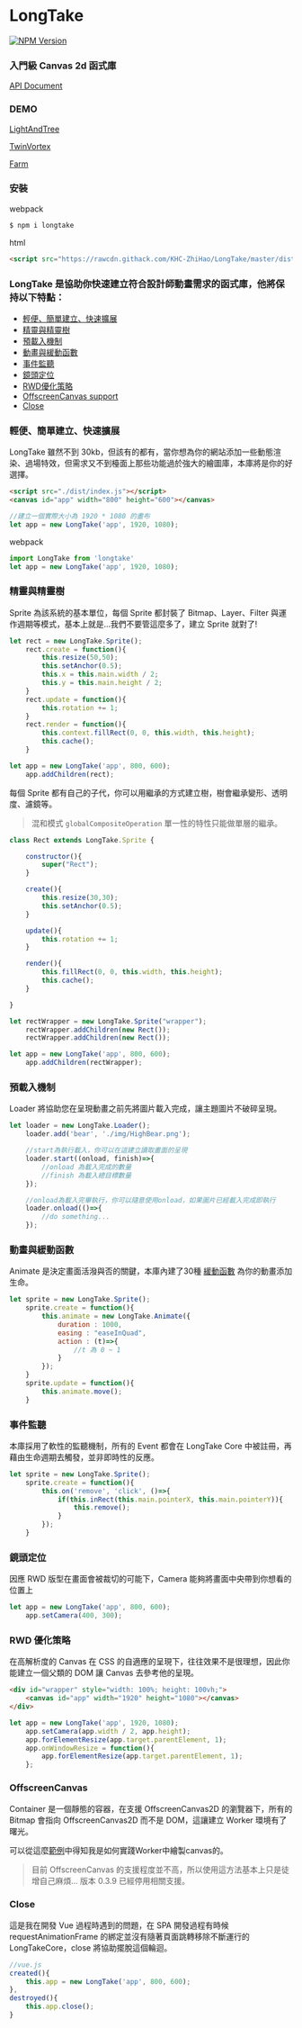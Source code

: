 # LongTake

[![NPM Version][npm-image]][npm-url]

### 入門級 Canvas 2d 函式庫

[API Document](https://khc-zhihao.github.io/LongTake/document.html)

### DEMO

[LightAndTree](https://khc-zhihao.github.io/LongTake/demo/LightAndTree/index.html)

[TwinVortex](https://khc-zhihao.github.io/LongTake/demo/TwinVortex/index.html)

[Farm](https://khc-zhihao.github.io/LongTake/demo/Farm/index.html)

### 安裝

webpack

```bash
$ npm i longtake
```

html

```html
<script src="https://rawcdn.githack.com/KHC-ZhiHao/LongTake/master/dist/index.js"></script>
```

### LongTake 是協助你快速建立符合設計師動畫需求的函式庫，他將保持以下特點：

* [輕便、簡單建立、快速擴展](#輕便簡單建立快速擴展)
* [精靈與精靈樹](#精靈與精靈樹)
* [預載入機制](#預載入機制)
* [動畫與緩動函數](#動畫與緩動函數)
* [事件監聽](#事件監聽)
* [鏡頭定位](#鏡頭定位)
* [RWD優化策略](#rwd優化策略)
* [OffscreenCanvas support](#offscreenCanvas)
* [Close](#close)

### 輕便、簡單建立、快速擴展

LongTake 雖然不到 30kb，但該有的都有，當你想為你的網站添加一些動態渲染、過場特效，但需求又不到檯面上那些功能過於強大的繪圖庫，本庫將是你的好選擇。

```html
<script src="./dist/index.js"></script>
<canvas id="app" width="800" height="600"></canvas>
```

```js
//建立一個實際大小為 1920 * 1080 的畫布
let app = new LongTake('app', 1920, 1080);
```

webpack

```js
import LongTake from 'longtake'
let app = new LongTake('app', 1920, 1080);
```

### 精靈與精靈樹

Sprite 為該系統的基本單位，每個 Sprite 都封裝了 Bitmap、Layer、Filter 與運作週期等模式，基本上就是...我們不要管這麼多了，建立 Sprite 就對了!

```js
let rect = new LongTake.Sprite();
    rect.create = function(){
        this.resize(50,50);
        this.setAnchor(0.5);
        this.x = this.main.width / 2;
        this.y = this.main.height / 2;
    }
    rect.update = function(){
        this.rotation += 1;
    }
    rect.render = function(){
        this.context.fillRect(0, 0, this.width, this.height);
        this.cache();
    }

let app = new LongTake('app', 800, 600);
    app.addChildren(rect);
```

每個 Sprite 都有自己的子代，你可以用繼承的方式建立樹，樹會繼承變形、透明度、濾鏡等。

>混和模式 `globalCompositeOperation` 單一性的特性只能做單層的繼承。

```js
class Rect extends LongTake.Sprite {

    constructor(){
        super("Rect");
    }

    create(){
        this.resize(30,30);
        this.setAnchor(0.5);
    }

    update(){
        this.rotation += 1;
    }

    render(){
        this.fillRect(0, 0, this.width, this.height);
        this.cache();
    }

}

let rectWrapper = new LongTake.Sprite("wrapper");
    rectWrapper.addChildren(new Rect());
    rectWrapper.addChildren(new Rect());

let app = new LongTake('app', 800, 600);
    app.addChildren(rectWrapper);

```

### 預載入機制

Loader 將協助您在呈現動畫之前先將圖片載入完成，讓主題圖片不破碎呈現。

```js
let loader = new LongTake.Loader();
    loader.add('bear', './img/HighBear.png');

    //start為執行載入，你可以在這建立讀取畫面的呈現
    loader.start((onload, finish)=>{
        //onload 為載入完成的數量
        //finish 為載入總目標數量
    });

    //onload為載入完畢執行，你可以隨意使用onload，如果圖片已經載入完成即執行
    loader.onload(()=>{
        //do something...
    });
```

### 動畫與緩動函數

Animate 是決定畫面活潑與否的關鍵，本庫內建了30種 [緩動函數](https://easings.net/zh-tw) 為你的動畫添加生命。

```js
let sprite = new LongTake.Sprite();
    sprite.create = function(){
        this.animate = new LongTake.Animate({
            duration : 1000,
            easing : "easeInQuad",
            action : (t)=>{
                //t 為 0 ~ 1
            }
        });
    }
    sprite.update = function(){
        this.animate.move();
    }
```

### 事件監聽

本庫採用了軟性的監聽機制，所有的 Event 都會在 LongTake Core 中被註冊，再藉由生命週期去觸發，並非即時性的反應。

```js
let sprite = new LongTake.Sprite();
    sprite.create = function(){
        this.on('remove', 'click', ()=>{
            if(this.inRect(this.main.pointerX, this.main.pointerY)){
                this.remove();
            }
        });
    }
```

### 鏡頭定位

因應 RWD 版型在畫面會被裁切的可能下，Camera 能夠將畫面中央帶到你想看的位置上

```js
let app = new LongTake('app', 800, 600);
    app.setCamera(400, 300);
```

### RWD 優化策略

在高解析度的 Canvas 在 CSS 的自適應的呈現下，往往效果不是很理想，因此你能建立一個父類的 DOM 讓 Canvas 去參考他的呈現。

```html
<div id="wrapper" style="width: 100%; height: 100vh;">
    <canvas id="app" width="1920" height="1080"></canvas>
</div>
```
```js
let app = new LongTake('app', 1920, 1080);
    app.setCamera(app.width / 2, app.height);
    app.forElementResize(app.target.parentElement, 1);
    app.onWindowResize = function(){
        app.forElementResize(app.target.parentElement, 1);
    };
```

### OffscreenCanvas

Container 是一個靜態的容器，在支援 OffscreenCanvas2D 的瀏覽器下，所有的 Bitmap 會指向 OffscreenCanvas2D 而不是 DOM，這讓建立 Worker 環境有了曙光。

可以從這麼[範例](https://github.com/KHC-ZhiHao/LongTake/blob/master/test/worker/index.js)中得知我是如何實踐Worker中繪製canvas的。

> 目前 OffscreenCanvas 的支援程度並不高，所以使用這方法基本上只是徒增自己麻煩...
> 版本 0.3.9 已經停用相關支援。

### Close

這是我在開發 Vue 過程時遇到的問題，在 SPA 開發過程有時候 requestAnimationFrame 的綁定並沒有隨著頁面跳轉移除不斷運行的 LongTakeCore，close 將協助擺脫這個輪迴。

```js
//vue.js
created(){
    this.app = new LongTake('app', 800, 600);
},
destroyed(){
    this.app.close();
}
```

[npm-image]: https://img.shields.io/npm/v/longtake.svg
[npm-url]: https://npmjs.org/package/longtake
